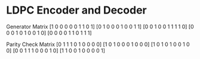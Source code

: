 # LDPC Encoder and Decoder

Generator Matrix
[1 0 0 0 0 0 1 1 0 1]
[0 1 0 0 0 1 0 0 1 1]
[0 0 1 0 0 1 1 1 1 0]
[0 0 0 1 0 1 0 0 1 0]
[0 0 0 0 1 1 0 1 1 1]

Parity Check Matrix
[0 1 1 1 0 1 0 0 0 0]
[1 0 1 0 0 0 1 0 0 0]
[1 0 1 0 1 0 0 1 0 0]
[0 0 1 1 1 0 0 0 1 0]
[1 1 0 0 1 0 0 0 0 1]

